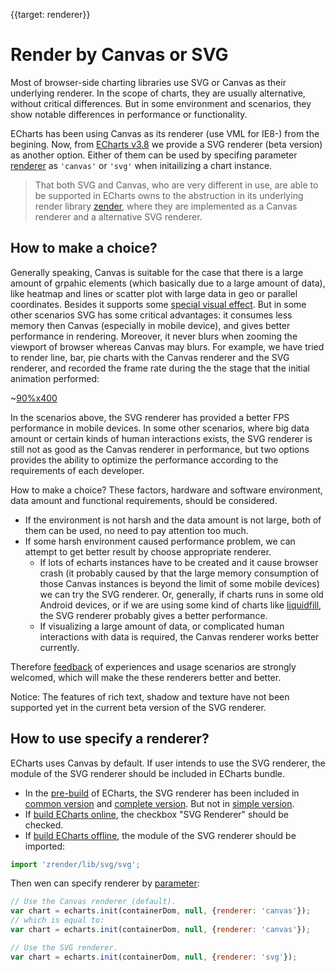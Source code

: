 {{target: renderer}}

# Render by Canvas or SVG

Most of browser-side charting libraries use SVG or Canvas as their underlying renderer. In the scope of charts, they are usually alternative, without critical differences. But in some environment and scenarios, they show notable differences in performance or functionality.

ECharts has been using Canvas as its renderer (use VML for IE8-) from the begining. Now, from [ECharts v3.8](https://github.com/apache/incubator-echarts/releases) we provide a SVG renderer (beta version) as another option. Either of them can be used by specifing parameter [renderer](api.html#echarts.init) as `'canvas'` or `'svg'` when initailizing a chart instance.

> That both SVG and Canvas, who are very different in use, are able to be supported in ECharts owns to the abstruction in its underlying render library [zender](https://github.com/ecomfe/zrender), where they are implemented as a Canvas renderer and a alternative SVG renderer.

## How to make a choice?

Generally speaking, Canvas is suitable for the case that there is a large amount of grpahic elements (which basically due to a large amount of data), like heatmap and lines or scatter plot with large data in geo or parallel coordinates. Besides it supports some [special visual effect](${websitePath}/examples/en/editor.html?c=lines-bmap-effect). But in some other scenarios SVG has some critical advantages: it consumes less memory then Canvas (especially in mobile device), and gives better performance in rendering. Moreover, it never blurs when zooming the viewport of browser whereas Canvas may blurs. For example, we have tried to render line, bar, pie charts with the Canvas renderer and the SVG renderer, and recorded the frame rate during the the stage that the initial animation performed:

~[90%x400](${galleryViewPath}doc-example/canvas-vs-svg-en&reset=1)

In the scenarios above, the SVG renderer has provided a better FPS performance in mobile devices. In some other scenarios, where big data amount or certain kinds of human interactions exists, the SVG renderer is still not as good as the Canvas renderer in performance, but two options provides the ability to optimize the performance according to the requirements of each developer.

How to make a choice? These factors, hardware and software environment, data amount and functional requirements, should be considered.

+ If the environment is not harsh and the data amount is not large, both of them can be used, no need to pay attention too much.
+ If some harsh environment caused performance problem, we can attempt to get better result by choose appropriate renderer.
    + If lots of echarts instances have to be created and it cause browser crash (it probably caused by that the large memory consumption of those Canvas instances is beyond the limit of some mobile devices) we can try the SVG renderer. Or, generally, if charts runs in some old Android devices, or if we are using some kind of charts like [liquidfill](https://ecomfe.github.io/echarts-liquidfill/example/), the SVG renderer probably gives a better performance.
    + If visualizing a large amount of data, or complicated human interactions with data is required, the Canvas renderer works better currently.

Therefore [feedback](https://github.com/apache/incubator-echarts/issues/new) of experiences and usage scenarios are strongly welcomed, which will make the these renderers better and better.


Notice: The features of rich text, shadow and texture have not been supported yet in the current beta version of the SVG renderer.


## How to use specify a renderer?

ECharts uses Canvas by default. If user intends to use the SVG renderer, the module of the SVG renderer should be included in ECharts bundle.

+ In the [pre-build](https://www.jsdelivr.com/package/npm/echarts) of ECharts, the SVG renderer has been included in [common version](https://cdn.jsdelivr.net/npm/echarts/dist/echarts.common.min.js) and [complete version](https://cdn.jsdelivr.net/npm/echarts/dist/echarts.min.js). But not in [simple version](https://cdn.jsdelivr.net/npm/echarts/dist/echarts.simple.min.js).
+ If [build ECharts online](${websitePath}/en/builder.html), the checkbox "SVG Renderer" should be checked.
+ If [build ECharts offline](tutorial.html#Create%20Custom%20Build%20of%20ECharts), the module of the SVG renderer should be imported:

```js
import 'zrender/lib/svg/svg';
```

Then wen can specify renderer by [parameter](api.html#echarts.init):

```js
// Use the Canvas renderer (default).
var chart = echarts.init(containerDom, null, {renderer: 'canvas'});
// which is equal to:
var chart = echarts.init(containerDom, null, {renderer: 'canvas'});

// Use the SVG renderer.
var chart = echarts.init(containerDom, null, {renderer: 'svg'});
```
